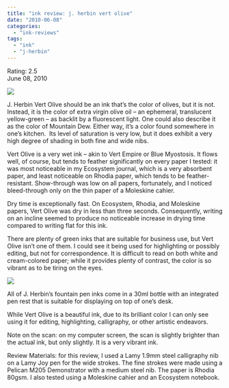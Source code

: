 ```yaml
---
title: "ink review: j. herbin vert olive"
date: "2010-06-08"
categories: 
  - "ink-reviews"
tags: 
  - "ink"
  - "j-herbin"
---
```


Rating: 2.5  
June 08, 2010

[![](http://s3.media.squarespace.com/production/1431296/16917466/_PYw92neEA7o/TP7TCg_0F7I/AAAAAAAAAI8/5Q0G13SLM3w/s1600/j%2Bherbin%2Bolive.jpg)](http://s3.media.squarespace.com/production/1431296/16917466/_PYw92neEA7o/TP7TCg_0F7I/AAAAAAAAAI8/5Q0G13SLM3w/s1600/j%2Bherbin%2Bolive.jpg)

  
J. Herbin Vert Olive should be an ink that’s the color of olives, but it is not. Instead, it is the color of extra virgin olive oil – an ephemeral, translucent yellow-green – as backlit by a fluorescent light. One could also describe it as the color of Mountain Dew. Either way, it’s a color found somewhere in one’s kitchen.  Its level of saturation is very low, but it does exhibit a very high degree of shading in both fine and wide nibs.

Vert Olive is a very wet ink – akin to Vert Empire or Blue Myostosis. It flows well, of course, but tends to feather significantly on every paper I tested: it was most noticeable in my Ecosystem journal, which is a very absorbent paper, and least noticeable on Rhodia paper, which tends to be feather-resistant. Show-through was low on all papers, fortunately, and I noticed bleed-through only on the thin paper of a Moleskine cahier.

Dry time is exceptionally fast. On Ecosystem, Rhodia, and Moleskine papers, Vert Olive was dry in less than three seconds. Consequently, writing on an incline seemed to produce no noticeable increase in drying time compared to writing flat for this ink.

There are plenty of green inks that are suitable for business use, but Vert Olive isn’t one of them. I could see it being used for highlighting or possibly editing, but not for correspondence. It is difficult to read on both white and cream-colored paper; while it provides plenty of contrast, the color is so vibrant as to be tiring on the eyes.

[![](http://s3.media.squarespace.com/production/1431296/16917466/_PYw92neEA7o/TP7TCI4CoqI/AAAAAAAAAI4/zuQJMEblTV0/s1600/j%2Bherbin%2Bolive%2B2.jpg)](http://s3.media.squarespace.com/production/1431296/16917466/_PYw92neEA7o/TP7TCI4CoqI/AAAAAAAAAI4/zuQJMEblTV0/s1600/j%2Bherbin%2Bolive%2B2.jpg)

  
All of J. Herbin’s fountain pen inks come in a 30ml bottle with an integrated pen rest that is suitable for displaying on top of one’s desk.

While Vert Olive is a beautiful ink, due to its brilliant color I can only see using it for editing, highlighting, calligraphy, or other artistic endeavors.

Note on the scan: on my computer screen, the scan is slightly brighter than the actual ink, but only slightly. It is a very vibrant ink.

Review Materials: for this review, I used a Lamy 1.9mm steel calligraphy nib on a Lamy Joy pen for the wide strokes. The fine strokes were made using a Pelican M205 Demonstrator with a medium steel nib. The paper is Rhodia 80gsm. I also tested using a Moleskine cahier and an Ecosystem notebook.
